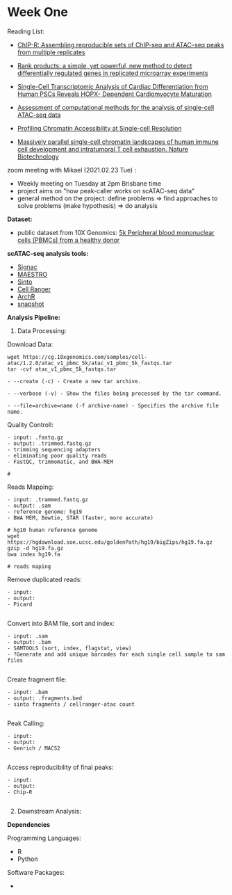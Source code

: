 # Week One


Reading List:

- [ChIP-R: Assembling reproducible sets of ChIP-seq and ATAC-seq peaks from multiple replicates](https://www.biorxiv.org/content/10.1101/2020.11.24.396960v1.supplementary-material)

- [Rank products: a simple, yet powerful, new method to detect differentially regulated genes in replicated microarray experiments](https://febs.onlinelibrary.wiley.com/doi/full/10.1016/j.febslet.2004.07.055)

- [Single-Cell Transcriptomic Analysis of Cardiac Differentiation from Human PSCs Reveals HOPX- Dependent Cardiomyocyte Maturation](https://linkinghub.elsevier.com/retrieve/pii/S1934590918304466)

- [Assessment of computational methods for the analysis of single-cell ATAC-seq data](https://genomebiology.biomedcentral.com/articles/10.1186/s13059-019-1854-5)

- [Profiling Chromatin Accessibility at Single-cell Resolution](https://www.sciencedirect.com/science/article/pii/S1672022921000115?via%3Dihub)

- [Massively parallel single-cell chromatin landscapes of human immune cell development and intratumoral T cell exhaustion. Nature Biotechnology](https://www.nature.com/articles/s41587-019-0206-z)

zoom meeting with Mikael (2021.02.23 Tue) :

- Weekly meeting on Tuesday at 2pm Brisbane time
- project aims on "how peak-caller works on scATAC-seq data"
- general method on the project: define problems => find approaches to solve problems (make hypothesis) => do analysis


**Dataset:**

- public dataset from 10X Genomics: [5k Peripheral blood mononuclear cells (PBMCs) from a healthy donor](https://support.10xgenomics.com/single-cell-atac/datasets/1.2.0/atac_v1_pbmc_5k)

**scATAC-seq analysis tools:**

- [Signac](https://satijalab.org/signac/index.html)
- [MAESTRO](https://liulab-dfci.github.io/MAESTRO/example/ATAC_infrastructure_10x/ATAC_infrastructure_10x.html)
- [Sinto](https://timoast.github.io/sinto/index.html)
- [Cell Ranger](https://support.10xgenomics.com/single-cell-gene-expression/software/pipelines/latest/installation)
- [ArchR](https://www.archrproject.com/bookdown/getting-started-with-archr.html)
- [snapshot](https://github.com/znavidi/scATAC-seq-analysis-pipeline)


**Analysis Pipeline:**

1. Data Processing:

  Download Data:
  
  ```
  wget https://cg.10xgenomics.com/samples/cell-atac/1.2.0/atac_v1_pbmc_5k/atac_v1_pbmc_5k_fastqs.tar
  tar -cvf atac_v1_pbmc_5k_fastqs.tar  
  ```
    - --create (-c) - Create a new tar archive. 
  
    - --verbose (-v) - Show the files being processed by the tar command. 
  
    - --file=archive=name (-f archive-name) - Specifies the archive file name.

  
  Quality Controll:

    - input: .fastq.gz
    - output: .trimmed.fastq.gz
    - trimming sequencing adapters
    - eliminating poor quality reads
    - FastQC, trimmomatic, and BWA-MEM

  ```
  #
  ```

  Reads Mapping:
    
    - input: .trammed.fastq.gz
    - output: .sam
    - reference genome: hg19
    - BWA MEM, Bowtie, STAR (faster, more accurate)
    
    
  ```
  # hg10 human reference genome
  wget https://hgdownload.soe.ucsc.edu/goldenPath/hg19/bigZips/hg19.fa.gz
  gzip -d hg19.fa.gz
  bwa index hg19.fa

  # reads maping

  ```
  
  Remove duplicated reads:
   
    - input:
    - output:
    - Picard

  ```
  
  ```

  Convert into BAM file, sort and index:
  
    - input: .sam
    - output: .bam
    - SAMTOOLS (sort, index, flagstat, view)
    - ?Generate and add unique barcodes for each single cell sample to sam files


  ```

  ```
  
   Create fragment file:
   
    - input: .bam
    - output: .fragments.bed
    - sinto fragments / cellranger-atac count

  ```

  ```
    
  Peak Calling:
    
    - input:
    - output:
    - Genrich / MACS2

  ```

  ```
    
  Access reproducibility of final peaks:
    
    - input:
    - output:
    - Chip-R

  ```

  ```
   
  
2. Downstream Analysis:








**Dependencies**

Programming Languages:

- R
- Python

Software Packages:

- 


